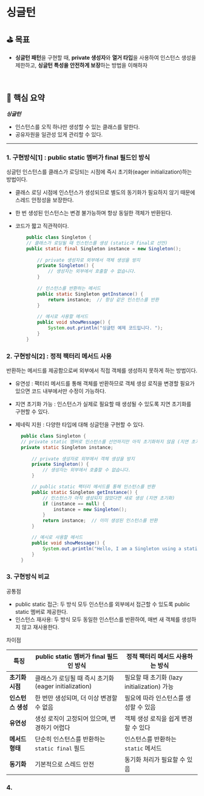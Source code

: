 # 싱글턴

## ⛳️ 목표

- **싱글턴 패턴**을 구현할 때, **private 생성자**와 **열거 타입**을 사용하여 인스턴스 생성을 제한하고, **싱글턴 특성을 안전하게 보장**하는 방법을 이해하자

<br>

## 📄 핵심 요약

***싱글턴***

- 인스턴스를 오직 하나만 생성할 수 있는 클래스를 말한다.
- 공유자원을 일관성 있게 관리할 수 있다.

***

### 1. 구현방식[1] : public static 멤버가 final 필드인 방식

싱글턴 인스턴스를 클래스가 로딩되는 시점에 즉시 초기화(eager initialization)하는 방법이다.

- 클래스 로딩 시점에 인스턴스가 생성되므로 별도의 동기화가 필요하지 않기 때문에 스레드 안정성을 보장한다.
- 한 번 생성된 인스턴스는 변경 불가능하며 항상 동일한 객체가 반환된다.
- 코드가 짧고 직관적이다.

  ```java
      public class Singleton {
      // 클래스가 로딩될 때 인스턴스를 생성 (static과 final로 선언)
      public static final Singleton instance = new Singleton();
    
          // private 생성자로 외부에서 객체 생성을 방지
          private Singleton() {
              // 생성자는 외부에서 호출할 수 없습니다.
          }
    
          // 인스턴스를 반환하는 메서드
          public static Singleton getInstance() {
              return instance;  // 항상 같은 인스턴스를 반환
          }
    
          // 예시로 사용할 메서드
          public void showMessage() {
              System.out.println("싱글턴 예제 코드입니다. ");
          }
      }
  ```

### 2. 구현방식[2] : 정적 팩터리 메서드 사용

반환하는 메서드를 제공함으로써 외부에서 직접 객체를 생성하지 못하게 하는 방법이다.

- 유연성 : 팩터리 메서드를 통해 객체를 반환하므로 객체 생성 로직을 변경할 필요가 있으면 코드 내부에서만 수정이 가능하다.
- 지연 초기화 가능 : 인스턴스가 실제로 필요할 때 생성될 수 있도록 지연 초기화를 구현할 수 있다.
- 제네릭 지원 : 다양한 타입에 대해 싱글턴을 구현할 수 있다.

  ```java
    public class Singleton {
    // private static 멤버로 인스턴스를 선언하지만 아직 초기화하지 않음 (지연 초기화)
    private static Singleton instance;
   
        // private 생성자로 외부에서 객체 생성을 방지
        private Singleton() {
            // 생성자는 외부에서 호출할 수 없습니다.
        }
  
        // public static 팩터리 메서드를 통해 인스턴스를 반환
        public static Singleton getInstance() {
            // 인스턴스가 아직 생성되지 않았다면 새로 생성 (지연 초기화)
            if (instance == null) {
                instance = new Singleton();
            }
            return instance;  // 이미 생성된 인스턴스를 반환
        }
  
        // 예시로 사용할 메서드
        public void showMessage() {
            System.out.println("Hello, I am a Singleton using a static factory method!");
        }
    }
  ```

### 3. 구현방식 비교

공통점

- public static 접근: 두 방식 모두 인스턴스를 외부에서 접근할 수 있도록 public static 멤버로 제공한다.
- 인스턴스 재사용: 두 방식 모두 동일한 인스턴스를 반환하여, 매번 새 객체를 생성하지 않고 재사용한다.

차이점

| **특징**      | **public static 멤버가 final 필드인 방식**                          | **정적 팩터리 메서드 사용하는 방식**             |
|-------------|------------------------------------------------------|------------------------------------|
| **초기화 시점**  | 클래스가 로딩될 때 즉시 초기화 (eager initialization) | 필요할 때 초기화 (lazy initialization) 가능 |
| **인스턴스 생성** | 한 번만 생성되며, 더 이상 변경할 수 없음                    | 필요에 따라 인스턴스를 생성할 수 있음              |
| **유연성**     | 생성 로직이 고정되어 있으며, 변경하기 어렵다                   | 객체 생성 로직을 쉽게 변경할 수 있다              |
| **메서드 형태**  | 단순히 인스턴스를 반환하는 `static final` 필드                 | 인스턴스를 반환하는 `static` 메서드            |
| **동기화**     | 기본적으로 스레드 안전                                     | 동기화 처리가 필요할 수 있음                   |

### 4. 